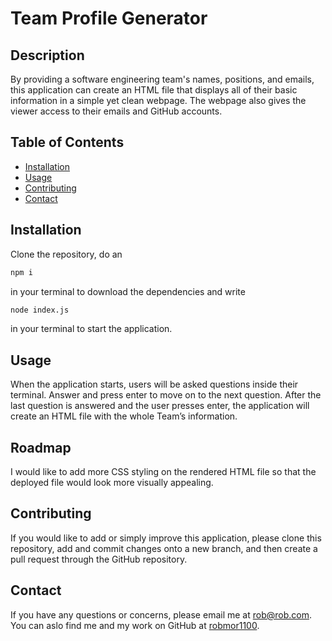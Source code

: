 # Team Profile Generator


## Description

By providing a software engineering team's names, positions, and emails, this application can create an HTML file that displays all of their basic information in a simple yet clean webpage. The webpage also gives the viewer access to their emails and GitHub accounts.


## Table of Contents

  * [Installation](#installation)
  * [Usage](#usage)
  * [Contributing](#contributing)
  * [Contact](#contact)


## Installation

Clone the repository, do an 
```bash
npm i
```
 in your terminal to download the dependencies and write 
```bash 
node index.js 
```  
in your terminal to start the application. 


## Usage

 When the application starts, users will be asked questions inside their terminal. Answer and press enter to move on to the next question. After the last question is answered and the user presses enter, the application will create an HTML file with the whole Team’s information.


## Roadmap

I would like to add more CSS styling on the rendered HTML file so that the deployed file would look more visually appealing.


## Contributing

If you would like to add or simply improve this application, please clone this repository, add and commit changes onto a new branch, and then create a pull request through the GitHub repository.


## Contact 

If you have any questions or concerns, please email me at <a href="mailto: robmor1100">rob@rob.com</a>.
You can aslo find me and my work on GitHub at [robmor1100](https://github.com/robmor1100).

